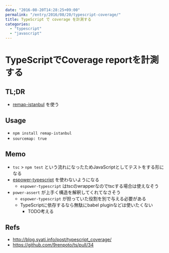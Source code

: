 ```yaml
---
date: "2016-08-20T14:28:25+09:00"
permalink: "/entry/2016/08/20/typescript-coverage/"
title: TypeScript で coverage を計測する
categories:
  - "typescript"
  - "javascript"
---
```

# TypeScriptでCoverage reportを計測する

## TL;DR

- [remap-istanbul](https://www.npmjs.com/package/remap-istanbul) を使う

## Usage

- `npm install remap-istanbul`
- `sourcemap: true`

## Memo

- `tsc` > `npm test` という流れになったためJavaScriptとしてテストをする形になる
- [espower-typescript](https://www.npmjs.com/package/espower-typescript) を使わないようになる
  - `espower-typescript` はtscのwrapperなのでtscする場合は使えなそう
- `power-assert` が上手く構造を解釈してくれてなさそう
  - `espower-typescript` が担っていた役割を別で与える必要がある
  - TypeScriptに依存するなら無駄にbabel pluginなどは使いたくない
    - TODO考える

## Refs

- <http://blog.syati.info/post/typescript_coverage/>
- <https://github.com/9renpoto/ts/pull/34>
